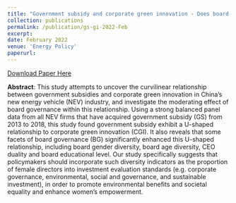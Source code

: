 ```yaml
---
title: "Government subsidy and corporate green innovation - Does board governance play a role?"
collection: publications
permalink: /publication/gs-gi-2022-Feb
excerpt: 
date: February 2022
venue: 'Energy Policy'
paperurl: 
---
```

<a href='http://lixia1118.github.io/xiali_academic.github.io/files/Government subsidy and corporate green innovation - does board governance play a role.pdf'>Download Paper Here</a>

**Abstract**: This study attempts to uncover the curvilinear relationship between government subsidies and corporate green
innovation in China’s new energy vehicle (NEV) industry, and investigate the moderating effect of board
governance within this relationship. Using a strong balanced panel data from all NEV firms that have acquired
government subsidy (GS) from 2013 to 2018, this study found government subsidy exhibit a U-shaped relationship
to corporate green innovation (CGI). It also reveals that some facets of board governance (BG) significantly
enhanced this U-shaped relationship, including board gender diversity, board age diversity, CEO duality
and board educational level. Our study specifically suggests that policymakers should incorporate such diversity
indicators as the proportion of female directors into investment evaluation standards (e.g. corporate governance,
environmental, social and governance, and sustainable investment), in order to promote environmental benefits
and societal equality and enhance women’s empowerment.
